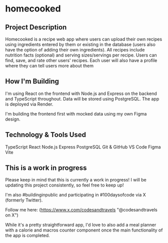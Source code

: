 # homecooked

## Project Description

Homecooked is a recipe web app where users can upload their own recipes using ingredients entered by them or existing in the database (users also have the option of adding their own ingredients). All recipes include nutrition facts (optional) and serving sizes/servings per recipe. Users can find, save, and rate other users' recipes. Each user will also have a profile where they can tell users more about them

## How I'm Building

I'm using React on the frontend with Node.js and Express on the backend and TypeScript throughout. Data will be stored using PostgreSQL. The app is deployed via Render.

I'm building the frontend first with mocked data using my own Figma design.

## Technology & Tools Used

TypeScript
React
Node.js
Express
PostgreSQL
Git & GitHub
VS Code
Figma
Vite

## This is a work in progress

Please keep in mind that this is currently a work in progress! I will be updating this project consistently, so feel free to keep up!

I'm also #buildinginpublic and participating in #100daysofcode via X (formerly Twitter).

Follow me here: (https://www.x.com/codesandtravels "@codesandtravels on X")

While it's a pretty straightforward app, I'd love to also add a meal planner with a calorie and macros counter component once the main functionality of the app is completed.
